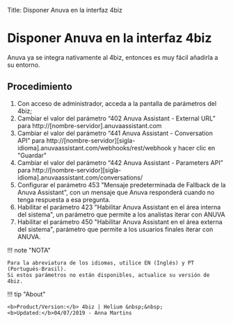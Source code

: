Title: Disponer Anuva en la interfaz 4biz
# Disponer Anuva en la interfaz 4biz

Anuva ya se integra nativamente al 4biz, entonces es muy fácil añadirla a su entorno.

## Procedimiento

1. Con acceso de administrador, acceda a la pantalla de parámetros del 4biz;
2. Cambiar el valor del parámetro “402 Anuva Assistant - External URL” para http://[nombre-servidor].anuvaassistant.com
3. Cambiar el valor del parámetro “441 Anuva Assistant - Conversation API” para http://[nombre-servidor][sigla-idioma].anuvaassistant.com/webhooks/rest/webhook y hacer clic en "Guardar"
4. Cambiar el valor del parámetro “442 Anuva Assistant - Parameters API” para http://[nombre-servidor][sigla-idioma].anuvaassistant.com/conversations/
5. Configurar el parámetro 453 "Mensaje predeterminada de Fallback de la Anuva Assistant", con un mensaje que Anuva responderá cuando no tenga respuesta a esa pregunta.
6. Habilitar el parámetro 423 "Habilitar Anuva Assistant en el área interna del sistema", un parámetro que permite a los analistas iterar con ANUVA
7. Habilitar el parámetro 450 "Habilitar Anuva Assistant en el área externa del sistema", parámetro que permite a los usuarios finales iterar con ANUVA.    

!!! note "NOTA"
    
    Para la abreviatura de los idiomas, utilice EN (Inglés) y PT (Portugués-Brasil).
    Si estos parámetros no están disponibles, actualice su versión de 4biz.
   
 
!!! tip "About"

    <b>Product/Version:</b> 4biz | Helium &nbsp;&nbsp;
    <b>Updated:</b>04/07/2019 - Anna Martins
